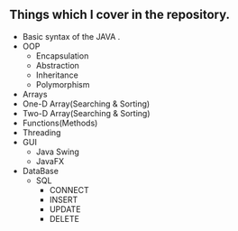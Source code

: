 ## Things which I cover in the repository.

-  Basic syntax of the JAVA .
- OOP
   - Encapsulation
   - Abstraction
   - Inheritance
   - Polymorphism
-  Arrays
  -  One-D Array(Searching & Sorting) 
  -  Two-D Array(Searching & Sorting) 
- Functions(Methods)
- Threading
- GUI
   - Java Swing
   - JavaFX
- DataBase
  - SQL
    - CONNECT 
    - INSERT
    - UPDATE
    - DELETE
